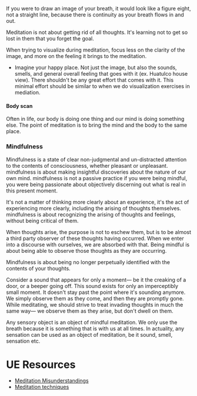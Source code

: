 
If you were to draw an image of your breath, it would look like a figure eight, not a straight line, because there is continuity as your breath flows in and out.

Meditation is not about getting rid of all thoughts. It's learning not to get so lost in them that you forget the goal.

When trying to visualize during meditation, focus less on the clarity of the image, and more on the feeling it brings to the meditation.
- Imagine your happy place. Not just the image, but also the sounds, smells, and general overall feeling that goes with it (ex. Huatulco house view). There shouldn't be any great effort that comes with it. This minimal effort should be similar to when we do visualization exercises in mediation.

#### Body scan
Often in life, our body is doing one thing and our mind is doing something else. The point of meditation is to bring the mind and the body to the same place.

### Mindfulness
Mindfulness is a state of clear non-judgmental and un-distracted attention to the contents of consciousness, whether pleasant or unpleasant.
mindfulness is about making insightful discoveries about the nature of our own mind.
mindfulness is not a passive practice
if you were being mindful, you were being passionate about objectively discerning out what is real in this present moment.

It's not a matter of thinking more clearly about an experience, it's the act of experiencing more clearly, including the arising of thoughts themselves.
mindfulness is about recognizing the arising of thoughts and feelings, without being critical of them.

When thoughts arise, the purpose is not to eschew them, but is to be almost a third party observer of these thoughts having occurred. When we enter into a discourse with ourselves, we are absorbed with that. Being mindful is about being able to observe those thoughts as they are occurring.

Mindfulness is about being no longer perpetually identified with the contents of your thoughts.

Consider a sound that appears for only a moment— be it the creaking of a door, or a beeper going off. This sound exists for only an imperceptibly small moment. It doesn't stay past the point where it's sounding anymore. We simply observe them as they come, and then they are promptly gone. While meditating, we should strive to treat invading thoughts in much the same way— we observe them as they arise, but don't dwell on them.

Any sensory object is an object of mindful meditation. We only use the breath because it is something that is with us at all times. In actuality, any sensation can be used as an object of meditation, be it sound, smell, sensation etc.

# UE Resources
- [Meditation Misunderstandings](https://www.youtube.com/watch?v=X1iRxPtK7dI)
- [Meditation techniques](https://www.reddit.com/r/samharris/comments/pzbiwc/a_couple_of_interesting_meditation_techniques/?utm_source=share&utm_medium=ios_app&utm_name=iossmf)
